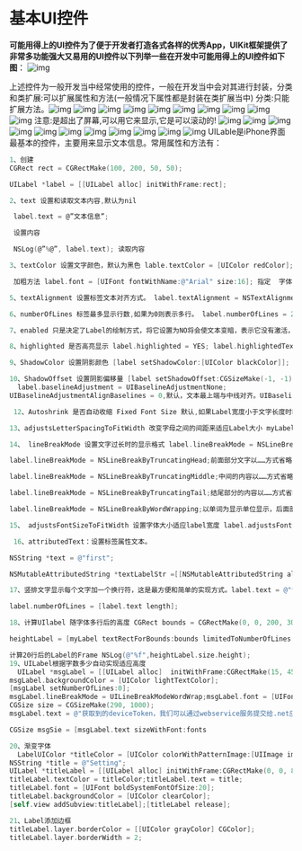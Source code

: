 # 基本UI控件

**可能用得上的UI控件为了便于开发者打造各式各样的优秀App，UIKit框架提供了非常多功能强大又易用的UI控件以下列举一些在开发中可能用得上的UI控件如下图**：        ![img](https://uploader.shimo.im/f/ehqwt1pyN0GYE6SI.png!thumbnail)      

上述控件为一般开发当中经常使用的控件，一般在开发当中会对其进行封装，分类和类扩展:可以扩展属性和方法(一般情况下属性都是封装在类扩展当中) 分类:只能扩展方法。![img](https://uploader.shimo.im/f/jeVHaeawqIHauCmS.png!thumbnail)               ![img](https://uploader.shimo.im/f/jwJ5Hx6AIROblL3C.png!thumbnail)               ![img](https://uploader.shimo.im/f/z479LYmBsPJOEf6n.png!thumbnail)               ![img](https://uploader.shimo.im/f/TH5qr3PUSOBUdXdn.png!thumbnail)               ![img](https://uploader.shimo.im/f/NuQ0t3pUOjbBbvAh.png!thumbnail)                ![img](https://uploader.shimo.im/f/EClMRW4QEZatvoRC.png!thumbnail)               ![img](https://uploader.shimo.im/f/X98XxLkNUTEYAyXH.png!thumbnail)               ![img](https://uploader.shimo.im/f/giBVqnbfmDgDGsRP.png!thumbnail)                ![img](https://uploader.shimo.im/f/XlXnqbxjl9stLANn.png!thumbnail)               ![img](https://uploader.shimo.im/f/FW6lmDKE1bQU5gJC.png!thumbnail)      注意:是超出了屏幕,可以用它来显示,它是可以滚动的!         ![img](https://uploader.shimo.im/f/lOJWZzgLhMNNXiDP.png!thumbnail)               ![img](https://uploader.shimo.im/f/jrL0Ocjb5XtbKGlm.png!thumbnail)               ![img](https://uploader.shimo.im/f/ESVU7jKKqFSXJwGD.png!thumbnail)               ![img](https://uploader.shimo.im/f/YtHkh91TzM5E6G5B.png!thumbnail)               ![img](https://uploader.shimo.im/f/2I5ft6O5LPxfn9Qf.png!thumbnail)               ![img](https://uploader.shimo.im/f/Vv6NWw6dHXUcJThI.png!thumbnail)               ![img](https://uploader.shimo.im/f/rg00mdd2isZFSW9j.png!thumbnail)               ![img](https://uploader.shimo.im/f/L0TMu1VrbWjdu3So.png!thumbnail)               ![img](https://uploader.shimo.im/f/j0nTAvSJfyI4o3XR.png!thumbnail)               ![img](https://uploader.shimo.im/f/HOIaGLn7UqZPOHAy.png!thumbnail)               ![img](https://uploader.shimo.im/f/4euu05tQJ8GasUZm.png!thumbnail)        UILable是iPhone界面最基本的控件，主要用来显示文本信息。常用属性和方法有：

```objective-c
1、创建
CGRect rect = CGRectMake(100, 200, 50, 50);

UILabel *label = [[UILabel alloc] initWithFrame:rect]; 
```

```objective-c
2、text 设置和读取文本内容,默认为nil

 label.text = @”文本信息”;

 设置内容

 NSLog(@”%@”, label.text); 读取内容  

3、textColor 设置文字颜色，默认为黑色 lable.textColor = [UIColor redColor]; 4、font 设置字体大小，默认17 label.font = [UIFont systemFontOfSize:20]; 一般方法 label.font = [UIFont boldSystemFontOfSize:20];

 加粗方法 label.font = [UIFont fontWithName:@"Arial" size:16]; 指定  字体的方法还有⼀一种从外部导入字体的方法。

5、textAlignment 设置标签文本对齐方式。 label.textAlignment = NSTextAlignmentCenter; 还有 NSTextAlignmentLeft、NSTextAlignmentRight. 

6、numberOfLines 标签最多显示行数,如果为0则表示多行。 label.numberOfLines = 2; 

7、enabled 只是决定了Label的绘制方式，将它设置为NO将会使文本变暗，表示它没有激活，这时向它设置颜色值是无效的。 label.enable = NO;  

8、highlighted 是否高亮显示 label.highlighted = YES; label.highlightedTextColor = [UIColor orangeColor]; 高亮  显示时的文本颜色

9、ShadowColor 设置阴影颜色 [label setShadowColor:[UIColor blackColor]]; 

10、ShadowOffset 设置阴影偏移量 [label setShadowOffset:CGSizeMake(-1, -1)]; 11、baselineAdjustment 如果adjustsFontSizeToFitWidth属性设置为YES，这个属性就来控制文本基线的行为。
  label.baselineAdjustment = UIBaselineAdjustmentNone;
UIBaselineAdjustmentAlignBaselines = 0,默认，文本最上端与中线对齐。UIBaselineAdjustmentAlignCenters, 文本中线与label中线对齐。 UIBaselineAdjustmentNone, 文本最低端与label中线对齐。 

 12、Autoshrink 是否自动收缩 Fixed Font Size 默认,如果Label宽度小于文字长度时时,文字大小不自动缩放 minimumScaleFactor 设置最小收缩比例，如果Label宽度小于文字长度时，文字进行收缩，收缩超过比例后，停止收缩。 minimumFontSize 设置最小收缩字号，如果Label宽度小于文字长度时，文字字号减小，低于设定字号后，不再减小。6.0以后不再使用了。 label.minimumScaleFactor = 0.5; 

13、adjustsLetterSpacingToFitWidth 改变字母之间的间距来适应Label大小 myLabel.adjustsLetterSpacingToFitWidth = NO;  

14、 lineBreakMode 设置文字过长时的显示格式 label.lineBreakMode = NSLineBreakByCharWrapping;以字符为显示单位显示，后面部分省略不显示。label.lineBreakMode = NSLineBreakByClipping;剪切与文本宽度相同的内容长度，后半部分被删除。

label.lineBreakMode = NSLineBreakByTruncatingHead;前面部分文字以……方式省略，显示尾部文字内容。

label.lineBreakMode = NSLineBreakByTruncatingMiddle;中间的内容以……方式省略，显示头尾的文字内容。

label.lineBreakMode = NSLineBreakByTruncatingTail;结尾部分的内容以……方式省略，显示头的文字内容。

label.lineBreakMode = NSLineBreakByWordWrapping;以单词为显示单位显示，后面部分省略不显示。

15、 adjustsFontSizeToFitWidth 设置字体大小适应label宽度 label.adjustsFontSizeToFitWidth = YES; 

 16、attributedText：设置标签属性文本。

NSString *text = @"first"; 

NSMutableAttributedString *textLabelStr =[[NSMutableAttributedString alloc] initWithString:text];[textLabelStr setAttributes:@{NSForegroundColorAttributeName :                      [UIColor lightGrayColor], NSFontAttributeName :                      [UIFont systemFontOfSize:17]} range:NSMakeRange(11,                                                                                10)];label.attributedText = textLabelStr;

17、竖排文字显示每个文字加一个换行符，这是最方便和简单的实现方式。label.text = @"请\n竖\n直\n方\n向\n排\n列"; 

label.numberOfLines = [label.text length]; 

18、计算UIlabel 随字体多行后的高度 CGRect bounds = CGRectMake(0, 0, 200, 300);

heightLabel = [myLabel textRectForBounds:bounds limitedToNumberOfLines:20]; 

计算20行后的Label的Frame NSLog(@"%f",heightLabel.size.height); 
19、UILabel根据字数多少自动实现适应高度
  UILabel *msgLabel = [[UILabel alloc]  initWithFrame:CGRectMake(15, 45, 0, 0)];
msgLabel.backgroundColor = [UIColor lightTextColor];
[msgLabel setNumberOfLines:0];
msgLabel.lineBreakMode = UILineBreakModeWordWrap;msgLabel.font = [UIFont fontWithName:@"Arial" size:12]; 
CGSize size = CGSizeMake(290, 1000);
msgLabel.text = @"获取到的deviceToken，我们可以通过webservice服务提交给.net应用程序，这里我简单处理，直接打印出来，拷贝到.net应用环境中使用。"; 

CGSize msgSie = [msgLabel.text sizeWithFont:fonts                      constrainedToSize:size];[msgLabel setFrame:CGRectMake(15, 45, 290, msgSie.height)]; 

20、渐变字体
  LabelUIColor *titleColor = [UIColor colorWithPatternImage:[UIImage imageNamed:@"btn.png"]];
NSString *title = @"Setting"; 
UILabel *titleLabel = [[UILabel alloc] initWithFrame:CGRectMake(0, 0, 80, 44)];
titleLabel.textColor = titleColor;titleLabel.text = title;
titleLabel.font = [UIFont boldSystemFontOfSize:20];
titleLabel.backgroundColor = [UIColor clearColor];
[self.view addSubview:titleLabel];[titleLabel release]; 

21、Label添加边框
titleLabel.layer.borderColor = [[UIColor grayColor] CGColor];
titleLabel.layer.borderWidth = 2;
```

